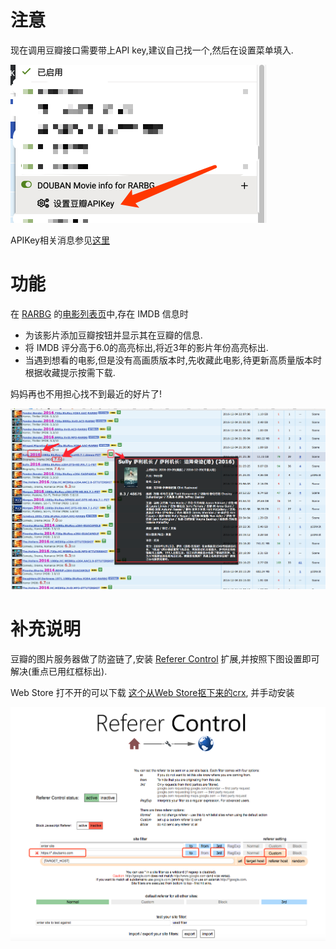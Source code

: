 # 注意
现在调用豆瓣接口需要带上API key,建议自己找一个,然后在设置菜单填入.

![设置APIKey](https://github.com/tofuliang/DOUBAN-Movie-info-for-RARBG/raw/master/setAPIKey.png)

APIKey相关消息参见[这里](https://www.v2ex.com/t/563642)

# 功能

在 [RARBG](https://rarbg.to) 的[电影列表页](https://rarbg.to/torrents.php?category=movies)中,存在 IMDB 信息时

* 为该影片添加豆瓣按钮并显示其在豆瓣的信息.
* 将 IMDB 评分高于6.0的高亮标出,将近3年的影片年份高亮标出.
* 当遇到想看的电影,但是没有高画质版本时,先收藏此电影,待更新高质量版本时根据收藏提示按需下载.

妈妈再也不用担心找不到最近的好片了!


![效果](https://github.com/tofuliang/DOUBAN-Movie-info-for-RARBG/raw/master/demo.png)

# 补充说明

豆瓣的图片服务器做了防盗链了,安装 [Referer Control](https://chrome.google.com/webstore/detail/referer-control/hnkcfpcejkafcihlgbojoidoihckciin) 扩展,并按照下图设置即可解决(重点已用红框标出).

Web Store 打不开的可以下载 [这个从Web Store抠下来的crx](https://github.com/tofuliang/DOUBAN-Movie-info-for-RARBG/raw/master/refererControl.crx), 并手动安装

![设置说明](https://github.com/tofuliang/DOUBAN-Movie-info-for-RARBG/raw/master/refererControl.png)
